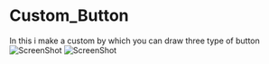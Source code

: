 # Custom_Button
 In this i make a custom by which you can draw three type of button
![ScreenShot](https://raw.githubusercontent.com/sktechno/Custom-Button-Flutter/master/ScreenShotiPhone.png)
![ScreenShot](https://raw.githubusercontent.com/sktechno/Custom-Button-Flutter/master/ScreenshotAndroid.png)
